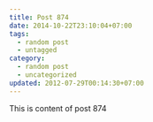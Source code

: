 ```yaml
---
title: Post 874
date: 2014-10-22T23:10:04+07:00
tags:
  - random post
  - untagged
category:
  - random post
  - uncategorized
updated: 2012-07-29T00:14:30+07:00
---
```

This is content of post 874